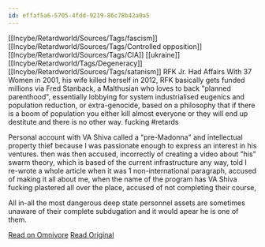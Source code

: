 ```yaml
---
id: effaf5a6-5705-4fdd-9219-86c78b42a0a5
---
```

[[Incybe/Retardworld/Sources/Tags/fascism]] [[Incybe/Retardworld/Sources/Tags/Controlled opposition]] [[Incybe/Retardworld/Sources/Tags/CIA]] [[ukraine]] [[Incybe/Retardworld/Tags/Degeneracy]] [[Incybe/Retardworld/Sources/Tags/satanism]]
RFK Jr.
Had Affairs With 37 Women in 2001, his wife killed herself in 2012, 
RFK basically gets funded millions via Fred Stanback, a Malthusian who loves to back "planned parenthood", essentially lobbying for system industrialised eugenics and population reduction, or extra-genocide, based on a philosophy that if there is a boom of population you either kill almost everyone or they will end up destitute and there is no other way. fucking #retards 


Personal account with VA Shiva
called a "pre-Madonna" and intellectual property thief because I was passionate enough to express an interest in his ventures. then was then accused, incorrectly of creating a video about "his" swarm theory, which is based of the current infrastructure any way, told I re-wrote a whole article when it was 1 non-international paragraph, accused of making it all about me, when the name of the program has VA Shiva fucking plastered all over the place, accused of not completing their course, 

All in-all the most dangerous deep state personnel assets are sometimes unaware of their complete subdugation and it would apear he is one of them.

[Read on Omnivore](https://omnivore.app/me/rfk-jr-had-affairs-with-37-women-in-2001-18e39f1b8b0)
[Read Original](https://nymag.com/intelligencer/2013/09/rfk-jr-journal-affairs-diary-kennedy.html)

